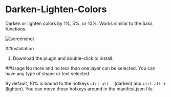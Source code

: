 # Darken-Lighten-Colors
Darken or lighten colors by 1%, 5%, or 10%. Works similar to the Sass functions.

![screenshot](http://i.imgur.com/hYrzBZ1.gif)

##Installation
1. Download the plugin and double-click to install.

##Usage
No more and no less than one layer can be selected. You can have any type of
shape or text selected.

By default, 10% is bound to the hotkeys `ctrl alt -` (darken) and `ctrl alt +` (lighten). 
You can move those hotkeys around in the manifest.json file.
